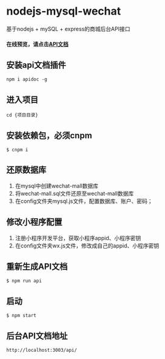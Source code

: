 # nodejs-mysql-wechat
基于nodejs + mySQL + express的商城后台API接口
#### 在线预览，请点击[API文档](https://luotuo19880328.github.io/nodejs-mysql-wechat/)

## 安装api文档插件
```
npm i apidoc -g
```

## 进入项目
```
cd {项目目录}
```

## 安装依赖包，必须cnpm
```
$ cnpm i
```

## 还原数据库
1. 在mysql中创建wechat-mall数据库
2. 将wechat-mall.sql文件还原至wechat-mall数据库
3. 在config文件夹mysql.js文件，配置数据库、账户、密码；

## 修改小程序配置
1. 注册小程序开发平台，获取小程序appid、小程序密钥
2. 在config文件夹wx.js文件，修改成自己的appid、小程序密钥

## 重新生成API文档
```
$ npm run api
```

## 启动
```
$ npm start
```

## 后台API文档地址
```
http://localhost:3003/api/
```
